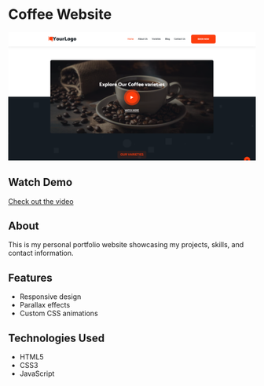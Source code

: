 # Coffee Website

![Website Screenshot](https://github.com/sakthiyugesh/Coffee-Website/blob/main/assets/images/Screenshot%20(223).png?raw=true)

## Watch Demo

[Check out the video](https://youtube.com/shorts/W4UWAy6gIyM?si=I4aj-HCWp1ee0x1i)

## About

This is my personal portfolio website showcasing my projects, skills, and contact information.

## Features

- Responsive design
- Parallax effects
- Custom CSS animations

## Technologies Used

- HTML5
- CSS3
- JavaScript

